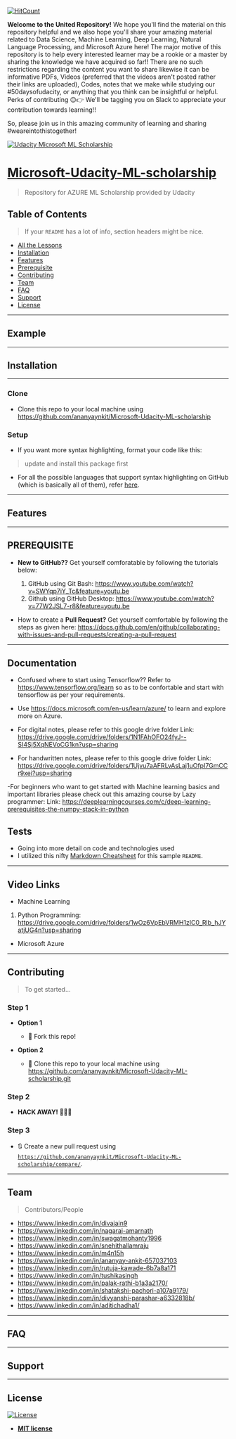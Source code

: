 [![HitCount](http://hits.dwyl.com/kuldeep27396//Microsoft-Udacity-ML-scholarship.svg)](http://hits.dwyl.com/kuldeep27396//Microsoft-Udacity-ML-scholarship)

**Welcome to the United Repository!** 
We hope you'll find the material on this repository helpful and we also hope you'll share your amazing material related to Data Science, Machine Learning, Deep Learning, Natural Language Processing, and Microsoft Azure here! The major motive of this repository is to help every interested learner may be a rookie or a master by sharing the knowledge we have acquired so far!! There are no such restrictions regarding the content you want to share likewise it can be informative PDFs, Videos (preferred that the videos aren't posted rather their links are uploaded), Codes, notes that we make while studying our #50daysofudacity, or anything that you think can be insightful or helpful. 
Perks of contributing 😉👉 We'll be tagging you on Slack to appreciate your contribution towards learning!! 

So, please join us in this amazing community of learning and sharing #weareintothistogether!

<a href="http://https://www.udacity.com/"><img src="https://udacity-email.s3-us-west-2.amazonaws.com/MicrosoftML_FoundationCourse_Scholarship.jpg" title="Udacity Microsoft ML Scholarship"></a>


# [Microsoft-Udacity-ML-scholarship](https://www.udacity.com/scholarships/machine-learning-scholarship-microsoft-azure)

> Repository for AZURE ML Scholarship provided by Udacity

## Table of Contents

> If your `README` has a lot of info, section headers might be nice.

- [All the Lessons](https://github.com/Divan009/Microsoft-Azure-ML-Scholarship/blob/master/README.md)
- [Installation](#installation)
- [Features](#features)
- [Prerequisite](#prerequisite)
- [Contributing](#contributing)
- [Team](#team)
- [FAQ](#faq)
- [Support](#support)
- [License](#license)

---

## Example

---

## Installation

---

### Clone
- Clone this repo to your local machine using https://github.com/ananyaynkit/Microsoft-Udacity-ML-scholarship

### Setup
- If you want more syntax highlighting, format your code like this:

> update and install this package first

- For all the possible languages that support syntax highlighting on GitHub (which is basically all of them), refer <a href="https://github.com/github/linguist/blob/master/lib/linguist/languages.yml" target="_blank">here</a>.

---

## Features
---
## PREREQUISITE

- **New to GitHub??** Get yourself comforatable by following the tutorials below:
  1. GitHub using Git Bash: https://www.youtube.com/watch?v=SWYqp7iY_Tc&feature=youtu.be
  2. Github using GitHub Desktop: https://www.youtube.com/watch?v=77W2JSL7-r8&feature=youtu.be
  
- How to create a **Pull Request?** Get yourself comfortable by following the steps as given here: https://docs.github.com/en/github/collaborating-with-issues-and-pull-requests/creating-a-pull-request

---
## Documentation

- Confused where to start using Tensorflow??
 Refer to https://www.tensorflow.org/learn so as to be confortable and start with tensorflow as per your requirements.
 
- Use https://docs.microsoft.com/en-us/learn/azure/ to learn and explore more on Azure.

- For digital notes, please refer to this google drive folder
Link: https://drive.google.com/drive/folders/1N1FAhOFO24fyJ--SI4Sj5XqNEVoCG1kn?usp=sharing 

- For handwritten notes, please refer to this google drive folder
Link: https://drive.google.com/drive/folders/1Ujvu7aAFRLvAsLaj1uOfpI7GmCCr9xei?usp=sharing 

-For beginners who want to get started with Machine learning basics and important libraries please check out this amazing course by Lazy programmer:
Link: https://deeplearningcourses.com/c/deep-learning-prerequisites-the-numpy-stack-in-python

## Tests
- Going into more detail on code and technologies used
- I utilized this nifty <a href="https://github.com/adam-p/markdown-here/wiki/Markdown-Cheatsheet" target="_blank">Markdown Cheatsheet</a> for this sample `README`.
---

## Video Links

- Machine Learning

1. Python Programming: https://drive.google.com/drive/folders/1wOz6VpEbVRMH1zIC0_Rlb_hJYatjUG4n?usp=sharing

- Microsoft Azure


---

## Contributing

> To get started...

### Step 1

- **Option 1**
    - 🍴 Fork this repo!

- **Option 2**
    - 👯 Clone this repo to your local machine using https://github.com/ananyaynkit/Microsoft-Udacity-ML-scholarship.git

### Step 2

- **HACK AWAY!** 🔨🔨🔨

### Step 3

- 🔃 Create a new pull request using <a href="https://github.com/ananyaynkit/Microsoft-Udacity-ML-scholarship/compare/" target="_blank">`https://github.com/ananyaynkit/Microsoft-Udacity-ML-scholarship/compare/`</a>.

---

## Team
> Contributors/People
- https://www.linkedin.com/in/divajain9
- https://www.linkedin.com/in/nagaraj-amarnath
- https://www.linkedin.com/in/swagatmohanty1996
- https://www.linkedin.com/in/snehithallamraju
- https://www.linkedin.com/in/m4n15h
- https://www.linkedin.com/in/ananyay-ankit-657037103
- https://www.linkedin.com/in/rutuja-kawade-6b7a8a171
- https://www.linkedin.com/in/tushikasingh
- https://www.linkedin.com/in/palak-rathi-b1a3a2170/
- https://www.linkedin.com/in/shatakshi-pachori-a107a9179/
- https://www.linkedin.com/in/divyanshi-parashar-a6332818b/
- https://www.linkedin.com/in/aditichadha1/
---
## FAQ

---
## Support

---

## License

[![License](http://img.shields.io/:license-mit-blue.svg?style=flat-square)](http://badges.mit-license.org)

- **[MIT license](http://opensource.org/licenses/mit-license.php)**
